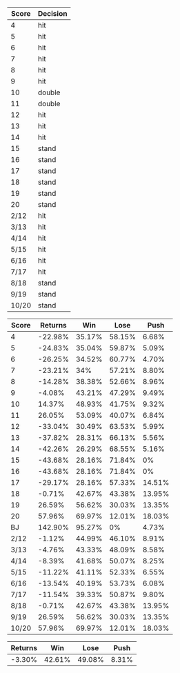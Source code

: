| Score | Decision |
| ----- | -------- |
| 4     | hit      |
| 5     | hit      |
| 6     | hit      |
| 7     | hit      |
| 8     | hit      |
| 9     | hit      |
| 10    | double   |
| 11    | double   |
| 12    | hit      |
| 13    | hit      |
| 14    | hit      |
| 15    | stand    |
| 16    | stand    |
| 17    | stand    |
| 18    | stand    |
| 19    | stand    |
| 20    | stand    |
| 2/12  | hit      |
| 3/13  | hit      |
| 4/14  | hit      |
| 5/15  | hit      |
| 6/16  | hit      |
| 7/17  | hit      |
| 8/18  | stand    |
| 9/19  | stand    |
| 10/20 | stand    |

| Score | Returns | Win    | Lose   | Push   |
| ----- | ------- | ------ | ------ | ------ |
| 4     | -22.98% | 35.17% | 58.15% | 6.68%  |
| 5     | -24.83% | 35.04% | 59.87% | 5.09%  |
| 6     | -26.25% | 34.52% | 60.77% | 4.70%  |
| 7     | -23.21% | 34%    | 57.21% | 8.80%  |
| 8     | -14.28% | 38.38% | 52.66% | 8.96%  |
| 9     | -4.08%  | 43.21% | 47.29% | 9.49%  |
| 10    | 14.37%  | 48.93% | 41.75% | 9.32%  |
| 11    | 26.05%  | 53.09% | 40.07% | 6.84%  |
| 12    | -33.04% | 30.49% | 63.53% | 5.99%  |
| 13    | -37.82% | 28.31% | 66.13% | 5.56%  |
| 14    | -42.26% | 26.29% | 68.55% | 5.16%  |
| 15    | -43.68% | 28.16% | 71.84% | 0%     |
| 16    | -43.68% | 28.16% | 71.84% | 0%     |
| 17    | -29.17% | 28.16% | 57.33% | 14.51% |
| 18    | -0.71%  | 42.67% | 43.38% | 13.95% |
| 19    | 26.59%  | 56.62% | 30.03% | 13.35% |
| 20    | 57.96%  | 69.97% | 12.01% | 18.03% |
| BJ    | 142.90% | 95.27% | 0%     | 4.73%  |
| 2/12  | -1.12%  | 44.99% | 46.10% | 8.91%  |
| 3/13  | -4.76%  | 43.33% | 48.09% | 8.58%  |
| 4/14  | -8.39%  | 41.68% | 50.07% | 8.25%  |
| 5/15  | -11.22% | 41.11% | 52.33% | 6.55%  |
| 6/16  | -13.54% | 40.19% | 53.73% | 6.08%  |
| 7/17  | -11.54% | 39.33% | 50.87% | 9.80%  |
| 8/18  | -0.71%  | 42.67% | 43.38% | 13.95% |
| 9/19  | 26.59%  | 56.62% | 30.03% | 13.35% |
| 10/20 | 57.96%  | 69.97% | 12.01% | 18.03% |

| Returns | Win    | Lose   | Push  |
| ------- | ------ | ------ | ----- |
| -3.30%  | 42.61% | 49.08% | 8.31% |
